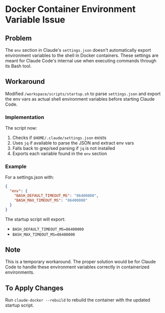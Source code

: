 # Docker Container Environment Variable Issue

## Problem
The `env` section in Claude's `settings.json` doesn't automatically export environment variables to the shell in Docker containers. These settings are meant for Claude Code's internal use when executing commands through its Bash tool.

## Workaround
Modified `/workspace/scripts/startup.sh` to parse `settings.json` and export the env vars as actual shell environment variables before starting Claude Code.

### Implementation
The script now:
1. Checks if `$HOME/.claude/settings.json` exists
2. Uses `jq` if available to parse the JSON and extract env vars
3. Falls back to grep/sed parsing if `jq` is not installed
4. Exports each variable found in the `env` section

### Example
For a settings.json with:
```json
{
  "env": {
    "BASH_DEFAULT_TIMEOUT_MS": "86400000",
    "BASH_MAX_TIMEOUT_MS": "86400000"
  }
}
```

The startup script will export:
- `BASH_DEFAULT_TIMEOUT_MS=86400000`
- `BASH_MAX_TIMEOUT_MS=86400000`

## Note
This is a temporary workaround. The proper solution would be for Claude Code to handle these environment variables correctly in containerized environments.

## To Apply Changes
Run `claude-docker --rebuild` to rebuild the container with the updated startup script.